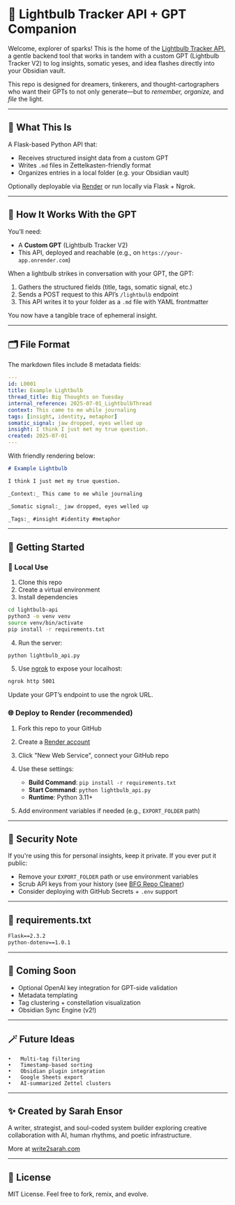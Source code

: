 # 🌟 Lightbulb Tracker API + GPT Companion

Welcome, explorer of sparks! This is the home of the [Lightbulb Tracker API](https://chatgpt.com/g/g-686800dc63fc819192aeb5b8212eb840-lightbulb-tracker-v2), a gentle backend tool that works in tandem with a custom GPT (Lightbulb Tracker V2) to log insights, somatic yeses, and idea flashes directly into your Obsidian vault.

This repo is designed for dreamers, tinkerers, and thought-cartographers who want their GPTs to not only generate—but to *remember, organize,* and *file* the light.

---

## 🧠 What This Is

A Flask-based Python API that:

* Receives structured insight data from a custom GPT
* Writes `.md` files in Zettelkasten-friendly format
* Organizes entries in a local folder (e.g. your Obsidian vault)

Optionally deployable via [Render](https://render.com) or run locally via Flask + Ngrok.

---

## 🤖 How It Works With the GPT

You’ll need:

* A **Custom GPT** (Lightbulb Tracker V2)
* This API, deployed and reachable (e.g., on `https://your-app.onrender.com`)

When a lightbulb strikes in conversation with your GPT, the GPT:

1. Gathers the structured fields (title, tags, somatic signal, etc.)
2. Sends a POST request to this API’s `/lightbulb` endpoint
3. This API writes it to your folder as a `.md` file with YAML frontmatter

You now have a tangible trace of ephemeral insight.

---

## 🗂️ File Format

The markdown files include 8 metadata fields:

```yaml
---
id: L0001
title: Example Lightbulb
thread_title: Big Thoughts on Tuesday
internal_reference: 2025-07-01_LightbulbThread
context: This came to me while journaling
tags: [insight, identity, metaphor]
somatic_signal: jaw dropped, eyes welled up
insight: I think I just met my true question.
created: 2025-07-01
---
```

With friendly rendering below:

```md
# Example Lightbulb

I think I just met my true question.

_Context:_ This came to me while journaling

_Somatic signal:_ jaw dropped, eyes welled up

_Tags:_ #insight #identity #metaphor
```

---

## 🚀 Getting Started

### 📍 Local Use

1. Clone this repo
2. Create a virtual environment
3. Install dependencies

```bash
cd lightbulb-api
python3 -m venv venv
source venv/bin/activate
pip install -r requirements.txt
```

4. Run the server:

```bash
python lightbulb_api.py
```

5. Use [ngrok](https://ngrok.com) to expose your localhost:

```bash
ngrok http 5001
```

Update your GPT’s endpoint to use the ngrok URL.

### 🌐 Deploy to Render (recommended)

1. Fork this repo to your GitHub
2. Create a [Render account](https://render.com)
3. Click "New Web Service", connect your GitHub repo
4. Use these settings:

   * **Build Command**: `pip install -r requirements.txt`
   * **Start Command**: `python lightbulb_api.py`
   * **Runtime**: Python 3.11+
5. Add environment variables if needed (e.g., `EXPORT_FOLDER` path)

---

## 🔐 Security Note

If you're using this for personal insights, keep it private. If you ever put it public:

* Remove your `EXPORT_FOLDER` path or use environment variables
* Scrub API keys from your history (see [BFG Repo Cleaner](https://rtyley.github.io/bfg-repo-cleaner/))
* Consider deploying with GitHub Secrets + `.env` support

---

## 🧾 requirements.txt

```txt
Flask==2.3.2
python-dotenv==1.0.1
```

---

## 🌱 Coming Soon

* Optional OpenAI key integration for GPT-side validation
* Metadata templating
* Tag clustering + constellation visualization
* Obsidian Sync Engine (v2!)

---

## 🪄 Future Ideas
	•	Multi-tag filtering
	•	Timestamp-based sorting
	•	Obsidian plugin integration
	•	Google Sheets export
	•	AI-summarized Zettel clusters

---

## ✨ Created by Sarah Ensor

A writer, strategist, and soul-coded system builder exploring creative collaboration with AI, human rhythms, and poetic infrastructure.

More at [write2sarah.com](https://write2sarah.com)

---

## 📖 License

MIT License. Feel free to fork, remix, and evolve.
